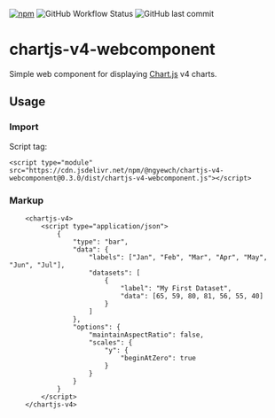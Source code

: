[![npm](https://img.shields.io/npm/v/@ngyewch/chartjs-v4-webcomponent)](https://www.npmjs.com/package/@ngyewch/chartjs-v4-webcomponent)
![GitHub Workflow Status](https://img.shields.io/github/actions/workflow/status/ngyewch/chartjs-v4-webcomponent/CI.yml)
![GitHub last commit](https://img.shields.io/github/last-commit/ngyewch/chartjs-v4-webcomponent)

# chartjs-v4-webcomponent

Simple web component for displaying [Chart.js](https://www.chartjs.org/) v4 charts.

## Usage

### Import

Script tag:
```
<script type="module" src="https://cdn.jsdelivr.net/npm/@ngyewch/chartjs-v4-webcomponent@0.3.0/dist/chartjs-v4-webcomponent.js"></script>
```

### Markup

```
    <chartjs-v4>
        <script type="application/json">
            {
                "type": "bar",
                "data": {
                    "labels": ["Jan", "Feb", "Mar", "Apr", "May", "Jun", "Jul"],
                    "datasets": [
                        {
                            "label": "My First Dataset",
                            "data": [65, 59, 80, 81, 56, 55, 40]
                        }
                    ]
                },
                "options": {
                    "maintainAspectRatio": false,
                    "scales": {
                        "y": {
                            "beginAtZero": true
                        }
                    }
                }
            }
        </script>
    </chartjs-v4>
```